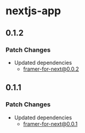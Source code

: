 # nextjs-app

## 0.1.2

### Patch Changes

-   Updated dependencies
    -   framer-for-next@0.0.2

## 0.1.1

### Patch Changes

-   Updated dependencies
    -   framer-for-next@0.0.1
